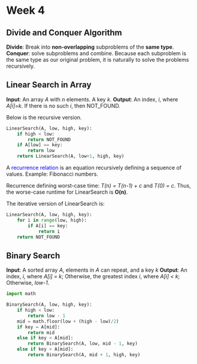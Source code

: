 # Week 4
## Divide and Conquer Algorithm
**Divide**: Break into **non-overlapping** subproblems of the **same type**.
**Conquer**: solve subproblems and combine.
Because each subproblem is the same type as our original problem, it is naturally to solve the problems recursively. 

## Linear Search in Array
**Input**: An array *A* with *n* elements. A key *k*.
**Output**: An index, *i*, where *A[i]=k*. If there is no such *i*, then NOT_FOUND.

Below is the recursive version.
``` python
LinearSearch(A, low, high, key):
    if high < low:
        return NOT_FOUND
    if A[low] == key:
        return low
    return LinearSearch(A, low+1, high, key)
```

A <span style="color:blue">recurrence relation</span> is an equation recursively defining a sequence of values. Example: Fibonacci numbers.

Recurrence defining worst-case time: *T(n) = T(n-1) + c* and *T(0) = c*. Thus, the worse-case runtime for LinearSearch is **O(n)**.

The iterative version of LinearSearch is:
```python
LinearSearch(A, low, high, key):
    for i in range(low, high):
        if A[i] == key:
            return i
    return NOT_FOUND
```

## Binary Search
**Input**: A sorted array *A*, elements in *A* can repeat, and a key *k*
**Output**: An index, *i*, where *A[i] = k*; Otherwise, the greatest index *i*, where *A[i] < k*; Otherwise, *low-1*.

```python
import math

BinarySearch(A, low, high, key):
    if high < low:
        return low - 1
    mid = math.floor(low + (high - low)/2)
    if key = A[mid]:
        return mid
    else if key < A[mid]:
        return BinarySearch(A, low, mid - 1, key)
    else if key > A[mid]:
        return BinarySearch(A, mid + 1, high, key)
```

